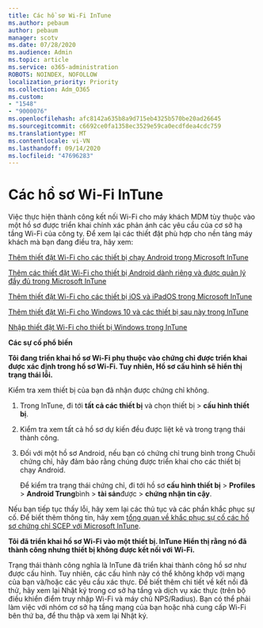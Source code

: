 ```yaml
---
title: Các hồ sơ Wi-Fi InTune
ms.author: pebaum
author: pebaum
manager: scotv
ms.date: 07/28/2020
ms.audience: Admin
ms.topic: article
ms.service: o365-administration
ROBOTS: NOINDEX, NOFOLLOW
localization_priority: Priority
ms.collection: Adm_O365
ms.custom:
- "1548"
- "9000076"
ms.openlocfilehash: afc8142a635b8a9d715eb4325b570be20ad26645
ms.sourcegitcommit: c6692ce0fa1358ec3529e59ca0ecdfdea4cdc759
ms.translationtype: MT
ms.contentlocale: vi-VN
ms.lasthandoff: 09/14/2020
ms.locfileid: "47696283"
---
```

# <a name="intune-wi-fi-profiles"></a>Các hồ sơ Wi-Fi InTune

Việc thực hiện thành công kết nối Wi-Fi cho máy khách MDM tùy thuộc vào một hồ sơ được triển khai chính xác phản ánh các yêu cầu của cơ sở hạ tầng Wi-Fi của công ty. Để xem lại các thiết đặt phù hợp cho nền tảng máy khách mà bạn đang điều tra, hãy xem: 

[Thêm thiết đặt Wi-Fi cho các thiết bị chạy Android trong Microsoft InTune](https://docs.microsoft.com/intune/wi-fi-settings-android)

[Thêm các thiết đặt Wi-Fi cho thiết bị Android dành riêng và được quản lý đầy đủ trong Microsoft InTune](https://docs.microsoft.com/intune/wi-fi-settings-android-enterprise)

[Thêm thiết đặt Wi-Fi cho các thiết bị iOS và iPadOS trong Microsoft InTune](https://docs.microsoft.com/intune/wi-fi-settings-ios)

[Thêm thiết đặt Wi-Fi cho Windows 10 và các thiết bị sau này trong InTune](https://docs.microsoft.com/intune/wi-fi-settings-windows)

[Nhập thiết đặt Wi-Fi cho thiết bị Windows trong InTune](https://docs.microsoft.com/intune/wi-fi-settings-import-windows-8-1)

**Các sự cố phổ biến**

**Tôi đang triển khai hồ sơ Wi-Fi phụ thuộc vào chứng chỉ được triển khai được xác định trong hồ sơ Wi-Fi. Tuy nhiên, Hồ sơ cấu hình sẽ hiển thị trạng thái lỗi.**

Kiểm tra xem thiết bị của bạn đã nhận được chứng chỉ không.

1. Trong InTune, đi tới **tất cả các thiết bị** và chọn thiết bị > **cấu hình thiết bị**.

2. Kiểm tra xem tất cả hồ sơ dự kiến đều được liệt kê và trong trạng thái thành công.

3. Đối với một hồ sơ Android, nếu bạn có chứng chỉ trung bình trong Chuỗi chứng chỉ, hãy đảm bảo rằng chúng được triển khai cho các thiết bị chạy Android.

    Để kiểm tra trạng thái chứng chỉ, đi tới hồ sơ **cấu hình thiết bị**  >  **Profiles**  >  **Android Trung**bình  >  **tài sản**được  >  **chứng nhận tin cậy**.

Nếu bạn tiếp tục thấy lỗi, hãy xem lại các thủ tục và các phần khắc phục sự cố. Để biết thêm thông tin, hãy xem [tổng quan về khắc phục sự cố các hồ sơ chứng chỉ SCEP với Microsoft InTune](https://support.microsoft.com/help/4457481/troubleshooting-scep-certificate-profile-deployment-in-intune).

**Tôi đã triển khai hồ sơ Wi-Fi vào một thiết bị. InTune Hiển thị rằng nó đã thành công nhưng thiết bị không được kết nối với Wi-Fi.**

Trạng thái thành công nghĩa là InTune đã triển khai thành công hồ sơ như được cấu hình. Tuy nhiên, các cấu hình này có thể không khớp với mạng của bạn và/hoặc các yêu cầu xác thực. Để biết thêm chi tiết về kết nối đã thử, hãy xem lại Nhật ký trong cơ sở hạ tầng và dịch vụ xác thực (trên bộ điều khiển điểm truy nhập Wi-Fi và máy chủ NPS/Radius). Bạn có thể phải làm việc với nhóm cơ sở hạ tầng mạng của bạn hoặc nhà cung cấp Wi-Fi bên thứ ba, để thu thập và xem lại Nhật ký.